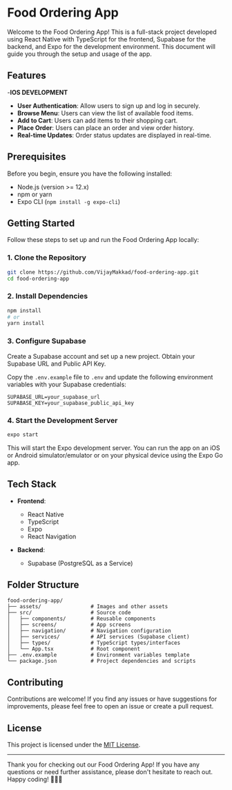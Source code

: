 # Food Ordering App

Welcome to the Food Ordering App! This is a full-stack project developed using React Native with TypeScript for the frontend, Supabase for the backend, and Expo for the development environment. This document will guide you through the setup and usage of the app.

## Features
-**IOS DEVELOPMENT**
- **User Authentication**: Allow users to sign up and log in securely.
- **Browse Menu**: Users can view the list of available food items.
- **Add to Cart**: Users can add items to their shopping cart.
- **Place Order**: Users can place an order and view order history.
- **Real-time Updates**: Order status updates are displayed in real-time.

## Prerequisites

Before you begin, ensure you have the following installed:

- Node.js (version >= 12.x)
- npm or yarn
- Expo CLI (`npm install -g expo-cli`)

## Getting Started

Follow these steps to set up and run the Food Ordering App locally:

### 1. Clone the Repository

```bash
git clone https://github.com/VijayMakkad/food-ordering-app.git
cd food-ordering-app
```

### 2. Install Dependencies

```bash
npm install
# or
yarn install
```

### 3. Configure Supabase

Create a Supabase account and set up a new project. Obtain your Supabase URL and Public API Key.

Copy the `.env.example` file to `.env` and update the following environment variables with your Supabase credentials:

```dotenv
SUPABASE_URL=your_supabase_url
SUPABASE_KEY=your_supabase_public_api_key
```

### 4. Start the Development Server

```bash
expo start
```

This will start the Expo development server. You can run the app on an iOS or Android simulator/emulator or on your physical device using the Expo Go app.

## Tech Stack

- **Frontend**:
  - React Native
  - TypeScript
  - Expo
  - React Navigation

- **Backend**:
  - Supabase (PostgreSQL as a Service)
  
## Folder Structure

```
food-ordering-app/
├── assets/                # Images and other assets
├── src/                   # Source code
│   ├── components/        # Reusable components
│   ├── screens/           # App screens
│   ├── navigation/        # Navigation configuration
│   ├── services/          # API services (Supabase client)
│   ├── types/             # TypeScript types/interfaces
│   └── App.tsx            # Root component
├── .env.example           # Environment variables template
└── package.json           # Project dependencies and scripts
```

## Contributing

Contributions are welcome! If you find any issues or have suggestions for improvements, please feel free to open an issue or create a pull request.

## License

This project is licensed under the [MIT License](LICENSE).

---

Thank you for checking out our Food Ordering App! If you have any questions or need further assistance, please don't hesitate to reach out. Happy coding! 🍔🍕🌮
